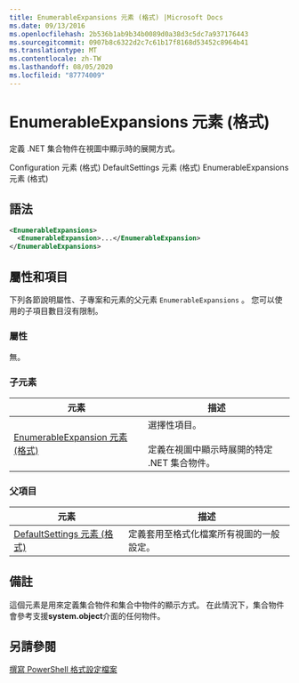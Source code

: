 ```yaml
---
title: EnumerableExpansions 元素 (格式) |Microsoft Docs
ms.date: 09/13/2016
ms.openlocfilehash: 2b536b1ab9b34b0089d0a38d3c5dc7a937176443
ms.sourcegitcommit: 0907b8c6322d2c7c61b17f8168d53452c8964b41
ms.translationtype: MT
ms.contentlocale: zh-TW
ms.lasthandoff: 08/05/2020
ms.locfileid: "87774009"
---
```

# <a name="enumerableexpansions-element-format"></a>EnumerableExpansions 元素 (格式)

定義 .NET 集合物件在視圖中顯示時的展開方式。

Configuration 元素 (格式) DefaultSettings 元素 (格式) EnumerableExpansions 元素 (格式) 

## <a name="syntax"></a>語法

```xml
<EnumerableExpansions>
  <EnumerableExpansion>...</EnumerableExpansion>
</EnumerableExpansions>
```

## <a name="attributes-and-elements"></a>屬性和項目

下列各節說明屬性、子專案和元素的父元素 `EnumerableExpansions` 。 您可以使用的子項目數目沒有限制。

### <a name="attributes"></a>屬性

無。

### <a name="child-elements"></a>子元素

|元素|描述|
|-------------|-----------------|
|[EnumerableExpansion 元素 (格式)](./enumerableexpansion-element-format.md)|選擇性項目。<br /><br /> 定義在視圖中顯示時展開的特定 .NET 集合物件。|

### <a name="parent-elements"></a>父項目

|元素|描述|
|-------------|-----------------|
|[DefaultSettings 元素 (格式)](./defaultsettings-element-format.md)|定義套用至格式化檔案所有視圖的一般設定。|

## <a name="remarks"></a>備註

這個元素是用來定義集合物件和集合中物件的顯示方式。 在此情況下，集合物件會參考支援**system.object**介面的任何物件。

## <a name="see-also"></a>另請參閱

[撰寫 PowerShell 格式設定檔案](./writing-a-powershell-formatting-file.md)
